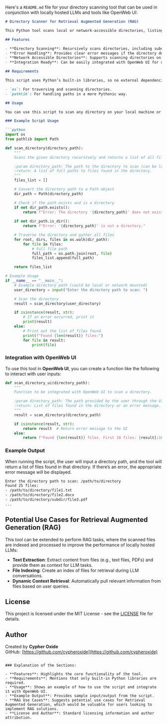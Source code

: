 Here's a `README.md` file for your directory scanning tool that can be used in conjunction with locally hosted LLMs and tools like OpenWeb UI:

```markdown
# Directory Scanner for Retrieval Augmented Generation (RAG)

This Python tool scans local or network-accessible directories, listing all files recursively. It is designed to be used with locally hosted LLMs in environments like OpenWeb UI, enabling Retrieval Augmented Generation (RAG) tasks by indexing or processing the scanned files.

## Features

- **Directory Scanning**: Recursively scans directories, including subdirectories, and returns a list of all files.
- **Error Handling**: Provides clear error messages if the directory does not exist or is not valid.
- **Network Accessible Directories**: Supports scanning directories on network-mounted drives or shared folders.
- **Integration Ready**: Can be easily integrated with OpenWeb UI for user interaction and input.

## Requirements

This script uses Python’s built-in libraries, so no external dependencies are required.

- `os`: For traversing and scanning directories.
- `pathlib`: For handling paths in a more Pythonic way.

## Usage

You can use this script to scan any directory on your local machine or network.

### Example Script Usage

```python
import os
from pathlib import Path

def scan_directory(directory_path):
    """
    Scans the given directory recursively and returns a list of all files found.

    :param directory_path: The path to the directory to scan (can be local or network).
    :return: A list of full paths to files found in the directory.
    """
    files_list = []

    # Convert the directory path to a Path object
    dir_path = Path(directory_path)

    # Check if the path exists and is a directory
    if not dir_path.exists():
        return f"Error: The directory '{directory_path}' does not exist."
    
    if not dir_path.is_dir():
        return f"Error: '{directory_path}' is not a directory."

    # Traverse the directory and gather all files
    for root, dirs, files in os.walk(dir_path):
        for file in files:
            # Full file path
            full_path = os.path.join(root, file)
            files_list.append(full_path)

    return files_list

# Example Usage
if __name__ == "__main__":
    # Example directory path (could be local or network mounted)
    user_directory = input("Enter the directory path to scan: ")

    # Scan the directory
    result = scan_directory(user_directory)

    if isinstance(result, str):
        # If an error occurred, print it
        print(result)
    else:
        # Print out the list of files found
        print(f"Found {len(result)} files:")
        for file in result:
            print(file)
```

### Integration with OpenWeb UI

To use this tool in **OpenWeb UI**, you can create a function like the following to interact with user inputs:

```python
def scan_directory_ui(directory_path):
    """
    Function to be integrated with OpenWeb UI to scan a directory.

    :param directory_path: The path provided by the user through the UI.
    :return: List of files found in the directory or an error message.
    """
    result = scan_directory(directory_path)

    if isinstance(result, str):
        return result  # Return error message to the UI
    else:
        return f"Found {len(result)} files. First 10 files: {result[:10]}"
```

### Example Output

When running the script, the user will input a directory path, and the tool will return a list of files found in that directory. If there’s an error, the appropriate error message will be displayed.

```bash
Enter the directory path to scan: /path/to/directory
Found 25 files:
- /path/to/directory/file1.txt
- /path/to/directory/file2.docx
- /path/to/directory/subdir/file3.pdf
...
```

## Potential Use Cases for Retrieval Augmented Generation (RAG)

This tool can be extended to perform RAG tasks, where the scanned files are indexed and processed to improve the performance of locally hosted LLMs:

- **Text Extraction**: Extract content from files (e.g., text files, PDFs) and provide them as context for LLM tasks.
- **File Indexing**: Create an index of files for retrieval during LLM conversations.
- **Dynamic Context Retrieval**: Automatically pull relevant information from files based on user queries.

## License

This project is licensed under the MIT License - see the [LICENSE](LICENSE) file for details.

## Author

Created by **Cypher Oxide**  
GitHub: [https://github.com/cypheroxide](https://github.com/cypheroxide)
```

### Explanation of the Sections:

- **Features**: Highlights the core functionality of the tool.
- **Requirements**: Mentions that only built-in Python libraries are required.
- **Usage**: Shows an example of how to use the script and integrate it with OpenWeb UI.
- **Example Output**: Provides sample input/output from the script.
- **RAG Use Cases**: Suggests potential use cases for Retrieval Augmented Generation, which would be valuable for users looking to implement RAG solutions.
- **License and Author**: Standard licensing information and author attribution.